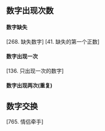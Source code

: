 

## 数字出现次数
#### 数字缺失
[268. 缺失数字]
[41. 缺失的第一个正数]

#### 数字出现一次
[136. 只出现一次的数字]

#### 数字出现两次(重复)

## 数字交换
[765. 情侣牵手]
